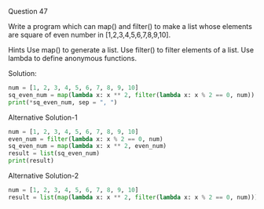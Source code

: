 Question 47

Write a program which can map() and filter() to make a list whose elements are square of 
even number in [1,2,3,4,5,6,7,8,9,10].

Hints Use map() to generate a list. Use filter() to filter elements of a list. Use lambda to define anonymous functions.

Solution:

```python
num = [1, 2, 3, 4, 5, 6, 7, 8, 9, 10]
sq_even_num = map(lambda x: x ** 2, filter(lambda x: x % 2 == 0, num))
print(*sq_even_num, sep = ", ")
```

Alternative Solution-1

```python
num = [1, 2, 3, 4, 5, 6, 7, 8, 9, 10]
even_num = filter(lambda x: x % 2 == 0, num)
sq_even_num = map(lambda x: x ** 2, even_num)
result = list(sq_even_num)
print(result)
```

Alternative Solution-2

```python
num = [1, 2, 3, 4, 5, 6, 7, 8, 9, 10]
result = list(map(lambda x: x ** 2, filter(lambda x: x % 2 == 0, num)))
```
